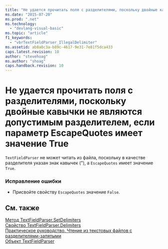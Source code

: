 ```yaml
---
title: "Не удается прочитать поля с разделителями, поскольку двойные кавычки не являются допустимым разделителем, если параметр EscapeQuotes имеет значение True | Microsoft Docs"
ms.date: "2015-07-20"
ms.prod: ".net"
ms.technology: 
  - "devlang-visual-basic"
ms.topic: "article"
f1_keywords: 
  - "vbrTextFieldParser_IllegalDelimiter"
ms.assetid: ab8a0c3a-b89c-4617-9e31-7e81f5dca433
caps.latest.revision: 10
author: "stevehoag"
ms.author: "shoag"
caps.handback.revision: 10
---
```

# Не удается прочитать поля с разделителями, поскольку двойные кавычки не являются допустимым разделителем, если параметр EscapeQuotes имеет значение True
`TextFieldParser` не может читать из файла, поскольку в качестве разделителя указан знак кавычек \("\), а `EscapeQuotes` имеет значение `True`.  
  
### Исправление ошибки  
  
-   Присвойте свойству `EscapeQuotes` значение `False`.  
  
## См. также  
 [Метод TextFieldParser.SetDelimiters](http://msdn.microsoft.com/ru-ru/21fa40ec-5866-4d0e-9fd9-c708a190dcc9)   
 [Свойство TextFieldParser.Delimiters](http://msdn.microsoft.com/ru-ru/4eb18f4d-3011-40a9-b668-be93eed0444f)   
 [Практическое руководство. Чтение из текстовых файлов с разделителями\-запятыми](../../visual-basic/developing-apps/programming/drives-directories-files/how-to-read-from-comma-delimited-text-files.md)   
 [Объект TextFieldParser](../../visual-basic/language-reference/objects/textfieldparser-object.md)